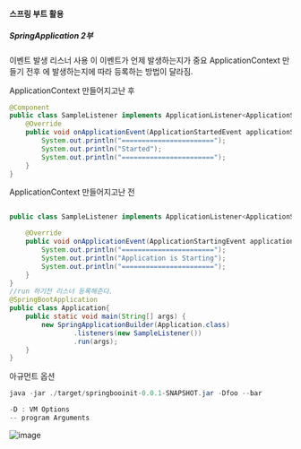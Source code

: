 #### 스프링 부트 활용
##### SpringApplication 2부

이벤트 발생 리스너 사용
이 이벤트가 언제 발생하는지가 중요  ApplicationContext 만들기 전후 에 발생하는지에 따라 등록하는 방법이 달라짐.

ApplicationContext 만들어지고난 후
```java
@Component
public class SampleListener implements ApplicationListener<ApplicationStartedEvent>{
    @Override
    public void onApplicationEvent(ApplicationStartedEvent applicationStartedEvent){
        System.out.println("=======================");
        System.out.println("Started");
        System.out.println("=======================");
    }
}

```
ApplicationContext 만들어지고난 전
```java

public class SampleListener implements ApplicationListener<ApplicationStartingEvent>{

    @Override
    public void onApplicationEvent(ApplicationStartingEvent applicationStartingEvent){
        System.out.println("=======================");
        System.out.println("Application is Starting");
        System.out.println("=======================");
    }
}
//run 하기전 리스너 등록해준다.
@SpringBootApplication
public class Application{
    public static void main(String[] args) {
        new SpringApplicationBuilder(Application.class)
                .listeners(new SampleListener())
                .run(args);
    }
}
```

아규먼트 옵션
```java
java -jar ./target/springbooinit-0.0.1-SNAPSHOT.jar -Dfoo --bar

-D : VM Options
-- program Arguments
```
![image](https://user-images.githubusercontent.com/40969203/108852320-ce7d0000-7628-11eb-9a4b-85d4d9047c51.png)


